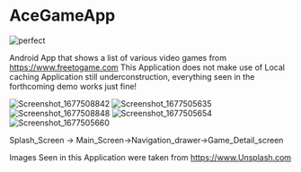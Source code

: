 # AceGameApp

![perfect](https://user-images.githubusercontent.com/50009207/221597543-c826a62c-aac8-4d60-955f-e68281304969.jpeg)


Android App that shows a list of various video games from https://www.freetogame.com
This Application does not make use of Local caching
Application still underconstruction, everything seen in the forthcoming demo works just fine!


![Screenshot_1677508842](https://user-images.githubusercontent.com/50009207/221598708-0a9f9867-817a-4320-9336-b52d3b17547e.png)
![Screenshot_1677505635](https://user-images.githubusercontent.com/50009207/221598765-0d196cf0-0141-4e8f-bed1-139489e8d5e1.png)
![Screenshot_1677508848](https://user-images.githubusercontent.com/50009207/221598807-0e2527ab-5856-4229-b446-7e90d046337a.png)
![Screenshot_1677505654](https://user-images.githubusercontent.com/50009207/221598826-bf375ba8-0b74-434c-be93-b1956909b7c3.png)
![Screenshot_1677505660](https://user-images.githubusercontent.com/50009207/221598846-84853ba4-2001-48cc-874e-9b93e8ff1853.png)



Splash_Screen -> Main_Screen->Navigation_drawer->Game_Detail_screen

Images Seen in this Application were taken from https://www.Unsplash.com

